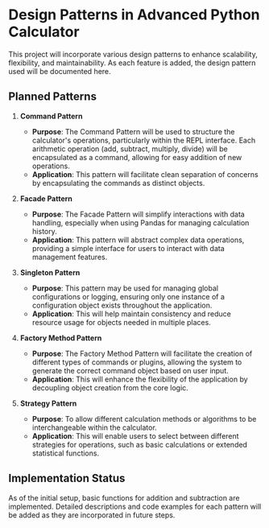# Design Patterns in Advanced Python Calculator

This project will incorporate various design patterns to enhance scalability, flexibility, and maintainability. As each feature is added, the design pattern used will be documented here.

## Planned Patterns

1. **Command Pattern**
   - **Purpose**: The Command Pattern will be used to structure the calculator's operations, particularly within the REPL interface. Each arithmetic operation (add, subtract, multiply, divide) will be encapsulated as a command, allowing for easy addition of new operations.
   - **Application**: This pattern will facilitate clean separation of concerns by encapsulating the commands as distinct objects.
  
2. **Facade Pattern**
   - **Purpose**: The Facade Pattern will simplify interactions with data handling, especially when using Pandas for managing calculation history.
   - **Application**: This pattern will abstract complex data operations, providing a simple interface for users to interact with data management features.

3. **Singleton Pattern**
   - **Purpose**: This pattern may be used for managing global configurations or logging, ensuring only one instance of a configuration object exists throughout the application.
   - **Application**: This will help maintain consistency and reduce resource usage for objects needed in multiple places.

4. **Factory Method Pattern**
   - **Purpose**: The Factory Method Pattern will facilitate the creation of different types of commands or plugins, allowing the system to generate the correct command object based on user input.
   - **Application**: This will enhance the flexibility of the application by decoupling object creation from the core logic.

5. **Strategy Pattern**
   - **Purpose**: To allow different calculation methods or algorithms to be interchangeable within the calculator.
   - **Application**: This will enable users to select between different strategies for operations, such as basic calculations or extended statistical functions.

## Implementation Status

As of the initial setup, basic functions for addition and subtraction are implemented. Detailed descriptions and code examples for each pattern will be added as they are incorporated in future steps.

